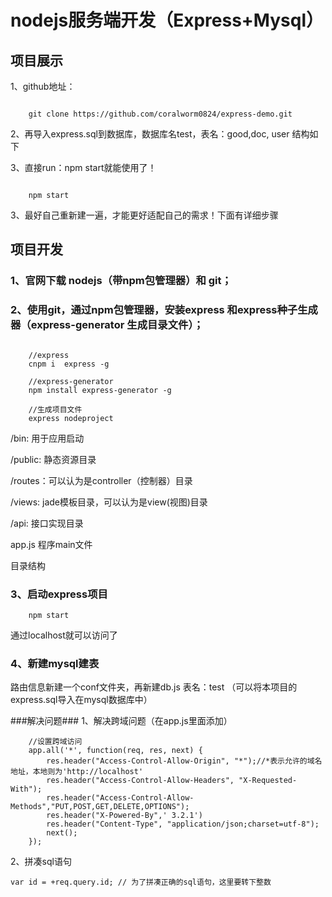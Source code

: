# nodejs服务端开发（Express+Mysql） #
## 项目展示 ##

1、github地址：

```

	git clone https://github.com/coralworm0824/express-demo.git
```

2、再导入express.sql到数据库，数据库名test，表名：good,doc, user 结构如下



3、直接run：npm start就能使用了！

```

	npm start

```

3、最好自己重新建一遍，才能更好适配自己的需求！下面有详细步骤
## 项目开发 ##
### 1、官网下载 nodejs（带npm包管理器）和 git； ###
### 2、使用git，通过npm包管理器，安装express 和express种子生成器（express-generator 生成目录文件）； ###

```

	//express
	cnpm i	express -g

	//express-generator
	npm install express-generator -g

	//生成项目文件
	express nodeproject

```

/bin: 用于应用启动

/public: 静态资源目录

/routes：可以认为是controller（控制器）目录

/views: jade模板目录，可以认为是view(视图)目录

/api: 接口实现目录

app.js 程序main文件

目录结构


### 3、启动express项目 ###

```
	npm start

```

通过localhost就可以访问了

### 4、新建mysql建表 ###
路由信息新建一个conf文件夹，再新建db.js
表名：test
（可以将本项目的express.sql导入在mysql数据库中）


###解决问题###
1、解决跨域问题（在app.js里面添加）
```
	//设置跨域访问
	app.all('*', function(req, res, next) {
	    res.header("Access-Control-Allow-Origin", "*");//*表示允许的域名地址，本地则为'http://localhost' 
	    res.header("Access-Control-Allow-Headers", "X-Requested-With");
	    res.header("Access-Control-Allow-Methods","PUT,POST,GET,DELETE,OPTIONS");
	    res.header("X-Powered-By",' 3.2.1')
	    res.header("Content-Type", "application/json;charset=utf-8");
	    next();
	});
```	

2、拼凑sql语句

	var id = +req.query.id; // 为了拼凑正确的sql语句，这里要转下整数

